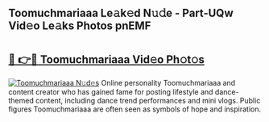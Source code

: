 ## Toomuchmariaaa Le𝚊k𝚎d N𝚞𝚍e - Part-UQw Vid𝚎o Le𝚊ks Photos pnEMF

# <h2><a href="http://fbc7zz.evod.top/?m=Toomuchmariaaa">🔗 👉🔴 Toomuchmariaaa Vid𝚎o Ph𝚘t𝚘s</a></h2>

[![Toomuchmariaaa N𝚞d𝚎s](https://i.imgur.com/8V9OHl7.gif)](http://fbc7zz.evod.top/?m=Toomuchmariaaa)
Online personality Toomuchmariaaa and content creator who has gained fame for posting lifestyle and dance-themed content, including dance trend performances and mini vlogs. Public figures Toomuchmariaaa are often seen as symbols of hope and inspiration. 
